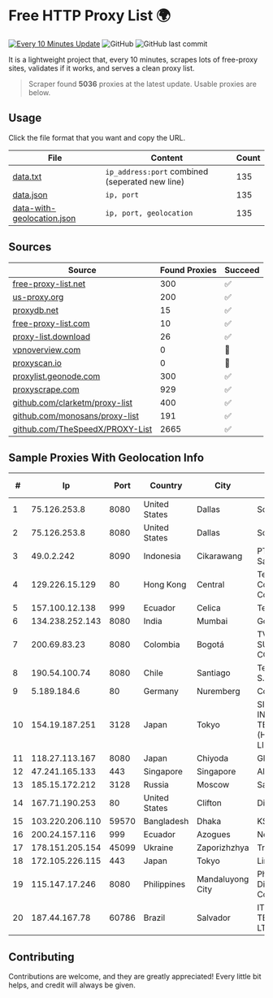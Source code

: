 
# Free HTTP Proxy List 🌍

[![Every 10 Minutes Update](https://github.com/mertguvencli/http-proxy-list/actions/workflows/main.yml/badge.svg?branch=main)](https://github.com/mertguvencli/http-proxy-list/actions/workflows/main.yml)
![GitHub](https://img.shields.io/github/license/mertguvencli/http-proxy-list)
![GitHub last commit](https://img.shields.io/github/last-commit/mertguvencli/http-proxy-list)

It is a lightweight project that, every 10 minutes, scrapes lots of free-proxy sites, validates if it works, and serves a clean proxy list.


> Scraper found **5036** proxies at the latest update. Usable proxies are below.

## Usage

Click the file format that you want and copy the URL.


|File|Content|Count|
|----|-------|-----|
|[data.txt](https://raw.githubusercontent.com/mertguvencli/http-proxy-list/main/proxy-list/data.txt)|`ip_address:port` combined (seperated new line)|135|
|[data.json](https://raw.githubusercontent.com/mertguvencli/http-proxy-list/main/proxy-list/data.json)|`ip, port`|135|
|[data-with-geolocation.json](https://raw.githubusercontent.com/mertguvencli/http-proxy-list/main/proxy-list/data-with-geolocation.json)|`ip, port, geolocation`|135|

## Sources

|Source|Found Proxies|Succeed|
|------|-------------|-------|
|[free-proxy-list.net](https://free-proxy-list.net)|300|✅|
|[us-proxy.org](https://www.us-proxy.org)|200|✅|
|[proxydb.net](http://proxydb.net)|15|✅|
|[free-proxy-list.com](https://free-proxy-list.com/?page=&port=&type%5B%5D=http&type%5B%5D=https&up_time=0&search=Search)|10|✅|
|[proxy-list.download](https://www.proxy-list.download/HTTP)|26|✅|
|[vpnoverview.com](https://vpnoverview.com/privacy/anonymous-browsing/free-proxy-servers)|0|🚫|
|[proxyscan.io](https://www.proxyscan.io)|0|🚫|
|[proxylist.geonode.com](https://proxylist.geonode.com/api/proxy-list?limit=300&page=1&sort_by=lastChecked&sort_type=desc&protocols=http,https)|300|✅|
|[proxyscrape.com](https://api.proxyscrape.com/v2/?request=displayproxies&protocol=http&timeout=10000&country=all&ssl=all&anonymity=all)|929|✅|
|[github.com/clarketm/proxy-list](https://raw.githubusercontent.com/clarketm/proxy-list/master/proxy-list-raw.txt)|400|✅|
|[github.com/monosans/proxy-list](https://raw.githubusercontent.com/monosans/proxy-list/main/proxies/http.txt)|191|✅|
|[github.com/TheSpeedX/PROXY-List](https://raw.githubusercontent.com/TheSpeedX/PROXY-List/master/http.txt)|2665|✅|


## Sample Proxies With Geolocation Info

|#|Ip|Port|Country|City|Internet Service Provider|
|-|--|----|-------|----|-------------------------|
|1|75.126.253.8|8080|United States|Dallas|SoftLayer|
|2|75.126.253.8|8080|United States|Dallas|SoftLayer|
|3|49.0.2.242|8090|Indonesia|Cikarawang|PT Usaha Adi Sanggoro|
|4|129.226.15.129|80|Hong Kong|Central|Tencent Cloud Computing (Beijing) Co|
|5|157.100.12.138|999|Ecuador|Celica|Telconet S.A|
|6|134.238.252.143|8080|India|Mumbai|Google LLC|
|7|200.69.83.23|8080|Colombia|Bogotá|TV AZTECA SUCURSAL COLOMBIA|
|8|190.54.100.74|8080|Chile|Santiago|Telmex Chile Internet S.A.|
|9|5.189.184.6|80|Germany|Nuremberg|Contabo GmbH|
|10|154.19.187.251|3128|Japan|Tokyo|SICLOUD INFORMATION TECHNOLOGY (HONGKONG) CO., LIMITED|
|11|118.27.113.167|8080|Japan|Chiyoda|GMO Internet, Inc.|
|12|47.241.165.133|443|Singapore|Singapore|Alibaba.com LLC|
|13|185.15.172.212|3128|Russia|Moscow|SafeData LLC|
|14|167.71.190.253|80|United States|Clifton|DigitalOcean, LLC|
|15|103.220.206.110|59570|Bangladesh|Dhaka|KS Network|
|16|200.24.157.116|999|Ecuador|Azogues|Nedetel S.A.|
|17|178.151.205.154|45099|Ukraine|Zaporizhzhya|Triolan|
|18|172.105.226.115|443|Japan|Tokyo|Linode, LLC|
|19|115.147.17.246|8080|Philippines|Mandaluyong City|Philippine Long Distance Telephone Co.|
|20|187.44.167.78|60786|Brazil|Salvador|ITS TELECOMUNICACOES LTDA|



## Contributing

Contributions are welcome, and they are greatly appreciated! Every
little bit helps, and credit will always be given.

